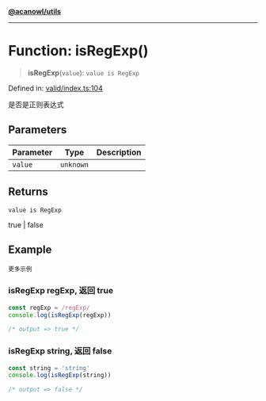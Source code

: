 [**@acanowl/utils**](../../README.md)

***

# Function: isRegExp()

> **isRegExp**(`value`): `value is RegExp`

Defined in: [valid/index.ts:104](https://github.com/acanowl/acanowl-framework/blob/56fbec47a32608dccbd714bce431df6d253fa988/packages/utils/src/valid/index.ts#L104)

是否是正则表达式

## Parameters

| Parameter | Type | Description |
| ------ | ------ | ------ |
| `value` | `unknown` |  |

## Returns

`value is RegExp`

true | false

## Example

```更多示例```
### isRegExp regExp, 返回 true

```typescript
const regExp = /regExp/
console.log(isRegExp(regExp))

/* output => true */
```

### isRegExp string, 返回 false

```typescript
const string = 'string'
console.log(isRegExp(string))

/* output => false */
```
